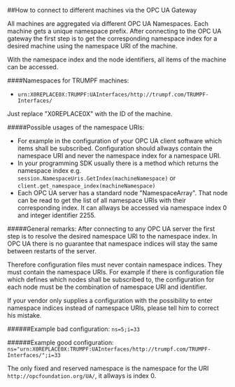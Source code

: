 ##How to connect to different machines via the OPC UA Gateway

All machines are aggregated via different OPC UA Namespaces. Each machine gets a unique namespace prefix. After connecting to the OPC UA gateway the first step is to get the corresponding namespace index for a desired machine using the namespace URI of the machine.

With the namespace index and the node identifiers, all items of the machine can be accessed.

####Namespaces for TRUMPF machines:
- ```urn:X0REPLACE0X:TRUMPF:UAInterfaces/http://trumpf.com/TRUMPF-Interfaces/```

Just replace "X0REPLACE0X" with the ID of the machine.

#####Possible usages of the namespace URIs:
- For example in the configuration of your OPC UA client software which items shall be subscribed. Configuration should allways contain the namespace URI and never the namespace index for a namespace URI.
- In your programming SDK usually there is a method which returns the namespace index e.g. ```session.NamespaceUris.GetIndex(machineNamespace)``` or ```client.get_namespace_index(machineNamespace)```
- Each OPC UA server has a standard node "NamespaceArray". That node can be read to get the list of all namespace URIs with their corresponding index. It can allways be accessed via namespace index 0 and integer identifier 2255.

#####General remarks:
After connecting to any OPC UA server the first step is to resolve the desired namespace URI to the namespace index. In OPC UA there is no guarantee that namespace indices will stay the same between restarts of the server. 

Therefore configuration files must never contain namespace indices. They must contain the namespace URIs. For example if there is configuration file which defines which nodes shall be subscribed to, the configuration for each node must be the combination of namespace URI and identifier.

If your vendor only supplies a configuration with the possibility to enter namespace indices instead of namespace URIs, please tell him to correct his mistake.

######Example bad configuration:
```ns=5;i=33```

######Example good configuration:
```ns="urn:X0REPLACE0X:TRUMPF:UAInterfaces/http://trumpf.com/TRUMPF-Interfaces/";i=33```

The only fixed and reserved namespace is the namespace for the URI ```http://opcfoundation.org/UA/```, it allways is index 0.
